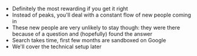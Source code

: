 
- Definitely the most rewarding if you get it right
- Instead of peaks, you'll deal with a constant flow of new people coming in
- These new people are very unlikely to stay though: they were there because of a question and (hopefully) found the answer
- Search takes time, first few months are sandboxed on Google
- We'll cover the technical setup later
